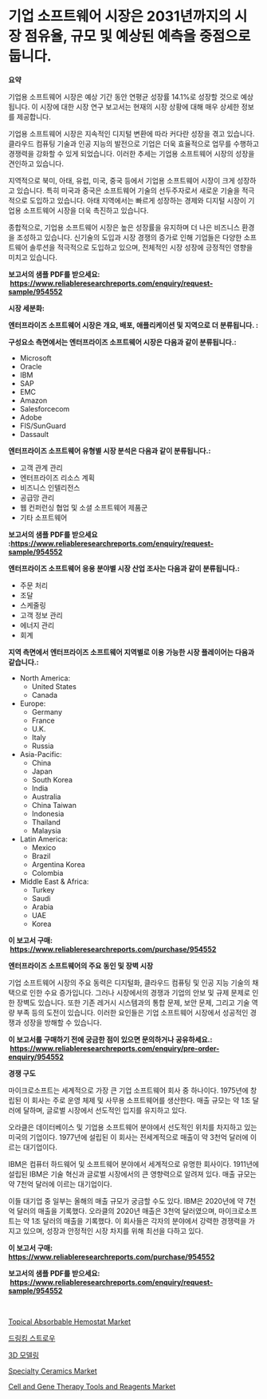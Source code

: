 <p><h1>기업 소프트웨어 시장은 2031년까지의 시장 점유율, 규모 및 예상된 예측을 중점으로 둡니다.</h1></p><p><strong>요약</strong></p>
<p><p>기업용 소프트웨어 시장은 예상 기간 동안 연평균 성장률 14.1%로 성장할 것으로 예상됩니다.  이 시장에 대한 시장 연구 보고서는 현재의 시장 상황에 대해 매우 상세한 정보를 제공합니다.</p><p>기업용 소프트웨어 시장은 지속적인 디지털 변환에 따라 커다란 성장을 겪고 있습니다. 클라우드 컴퓨팅 기술과 인공 지능의 발전으로 기업은 더욱 효율적으로 업무를 수행하고 경쟁력을 강화할 수 있게 되었습니다. 이러한 추세는 기업용 소프트웨어 시장의 성장을 견인하고 있습니다.</p><p>지역적으로 북미, 아태, 유럽, 미국, 중국 등에서 기업용 소프트웨어 시장이 크게 성장하고 있습니다. 특히 미국과 중국은 소프트웨어 기술의 선두주자로서 새로운 기술을 적극적으로 도입하고 있습니다. 아태 지역에서는 빠르게 성장하는 경제와 디지털 시장이 기업용 소프트웨어 시장을 더욱 촉진하고 있습니다.</p><p>종합적으로, 기업용 소프트웨어 시장은 높은 성장률을 유지하며 더 나은 비즈니스 환경을 조성하고 있습니다. 신기술의 도입과 시장 경쟁의 증가로 인해 기업들은 다양한 소프트웨어 솔루션을 적극적으로 도입하고 있으며, 전체적인 시장 성장에 긍정적인 영향을 미치고 있습니다.</p></p>
<p><strong>보고서의 샘플 PDF를 받으세요: &nbsp;<a href="https://www.reliableresearchreports.com/enquiry/request-sample/954552">https://www.reliableresearchreports.com/enquiry/request-sample/954552</a></strong></p>
<p><strong>시장 세분화:</strong></p>
<p><strong> 엔터프라이즈 소프트웨어 시장은 개요, 배포, 애플리케이션 및 지역으로 더 분류됩니다. :</strong></p>
<p><strong>구성요소 측면에서는 엔터프라이즈 소프트웨어 시장은 다음과 같이 분류됩니다.:</strong></p>
<p><ul><li>Microsoft</li><li>Oracle</li><li>IBM</li><li>SAP</li><li>EMC</li><li>Amazon</li><li>Salesforcecom</li><li>Adobe</li><li>FIS/SunGuard</li><li>Dassault</li></ul></p>
<p><strong> 엔터프라이즈 소프트웨어 유형별 시장 분석은 다음과 같이 분류됩니다.:</strong></p>
<p><ul><li>고객 관계 관리</li><li>엔터프라이즈 리소스 계획</li><li>비즈니스 인텔리전스</li><li>공급망 관리</li><li>웹 컨퍼런싱 협업 및 소셜 소프트웨어 제품군</li><li>기타 소프트웨어</li></ul></p>
<p><strong>보고서의 샘플 PDF를 받으세요 :<a href="https://www.reliableresearchreports.com/enquiry/request-sample/954552">https://www.reliableresearchreports.com/enquiry/request-sample/954552</a></strong></p>
<p><strong> 엔터프라이즈 소프트웨어 응용 분야별 시장 산업 조사는 다음과 같이 분류됩니다.:</strong></p>
<p><ul><li>주문 처리</li><li>조달</li><li>스케줄링</li><li>고객 정보 관리</li><li>에너지 관리</li><li>회계</li></ul></p>
<p><strong>지역 측면에서 엔터프라이즈 소프트웨어 지역별로 이용 가능한 시장 플레이어는 다음과 같습니다.:</strong></p>
<p><ul>
    <li>
        North America:
        <ul>
            <li>United States</li>
            <li>Canada</li>
        </ul>
    </li>
    <li>
        Europe:
        <ul>
            <li>Germany</li>
            <li>France</li>
            <li>U.K.</li>
            <li>Italy</li>
            <li>Russia</li>
        </ul>
    </li>
    <li>
        Asia-Pacific:
        <ul>
            <li>China</li>
            <li>Japan</li>
            <li>South Korea</li>
            <li>India</li>
            <li>Australia</li>
            <li>China Taiwan</li>
            <li>Indonesia</li>
            <li>Thailand</li>
            <li>Malaysia</li>
        </ul>
    </li>
    <li>
        Latin America:
        <ul>
            <li>Mexico</li>
            <li>Brazil</li>
            <li>Argentina Korea</li>
            <li>Colombia</li>
        </ul>
    </li>
    <li>
        Middle East & Africa:
        <ul>
            <li>Turkey</li>
            <li>Saudi</li>
            <li>Arabia</li>
            <li>UAE</li>
            <li>Korea</li>
        </ul>
    </li>
    </ul></p>
<p><strong>이 보고서 구매: &nbsp;<a href="https://www.reliableresearchreports.com/purchase/954552">https://www.reliableresearchreports.com/purchase/954552</a></strong></p>
<p><strong>엔터프라이즈 소프트웨어의 주요 동인 및 장벽 시장</strong></p>
<p><p>기업 소프트웨어 시장의 주요 동력은 디지털화, 클라우드 컴퓨팅 및 인공 지능 기술의 채택으로 인한 수요 증가입니다. 그러나 시장에서의 경쟁과 기업의 안보 및 규제 문제로 인한 장벽도 있습니다. 또한 기존 레거시 시스템과의 통합 문제, 보안 문제, 그리고 기술 역량 부족 등의 도전이 있습니다. 이러한 요인들은 기업 소프트웨어 시장에서 성공적인 경쟁과 성장을 방해할 수 있습니다.</p></p>
<p><strong>이 보고서를 구매하기 전에 궁금한 점이 있으면 문의하거나 공유하세요.: &nbsp;<a href="https://www.reliableresearchreports.com/enquiry/pre-order-enquiry/954552">https://www.reliableresearchreports.com/enquiry/pre-order-enquiry/954552</a></strong></p>
<p><strong>경쟁 구도</strong></p>
<p><p>마이크로소프트는 세계적으로 가장 큰 기업 소프트웨어 회사 중 하나이다. 1975년에 창립된 이 회사는 주로 운영 체제 및 사무용 소프트웨어를 생산한다. 매출 규모는 약 1조 달러에 달하며, 글로벌 시장에서 선도적인 입지를 유지하고 있다.</p><p>오라클은 데이터베이스 및 기업용 소프트웨어 분야에서 선도적인 위치를 차지하고 있는 미국의 기업이다. 1977년에 설립된 이 회사는 전세계적으로 매출이 약 3천억 달러에 이르는 대기업이다.</p><p>IBM은 컴퓨터 하드웨어 및 소프트웨어 분야에서 세계적으로 유명한 회사이다. 1911년에 설립된 IBM은 기술 혁신과 글로벌 시장에서의 큰 영향력으로 알려져 있다. 매출 규모는 약 7천억 달러에 이르는 대기업이다.</p><p>이들 대기업 중 일부는 올해의 매출 규모가 궁금할 수도 있다. IBM은 2020년에 약 7천억 달러의 매출을 기록했다. 오라클의 2020년 매출은 3천억 달러였으며, 마이크로소프트는 약 1조 달러의 매출을 기록했다. 이 회사들은 각자의 분야에서 강력한 경쟁력을 가지고 있으며, 성장과 안정적인 시장 차지를 위해 최선을 다하고 있다.</p></p>
<p><strong>이 보고서 구매: &nbsp; <a href="https://www.reliableresearchreports.com/purchase/954552">https://www.reliableresearchreports.com/purchase/954552</a></strong></p>
<p><strong>보고서의 샘플 PDF를 받으세요: &nbsp;<a href="https://www.reliableresearchreports.com/enquiry/request-sample/954552">https://www.reliableresearchreports.com/enquiry/request-sample/954552</a></strong><strong></strong></p>
<p>&nbsp;</p>
<p><p><a href="https://github.com/luckyshygirl/Market-Research-Report-List-3/blob/main/topical-absorbable-hemostat-market.md">Topical Absorbable Hemostat Market</a></p><p><a href="https://github.com/vsnao330707/Market-Research-Report-List-1/blob/main/4291205185205.md">드링킹 스트로우</a></p><p><a href="https://github.com/laholand/Market-Research-Report-List-2/blob/main/9270139185204.md">3D 모델링</a></p><p><a href="https://view.publitas.com/reportprime-1/specialty-ceramics-market-size-growth-outlook-from-2024-to-2031-projecting-at-markets-trends-analysis-by-application-regional-outlook-and-revenue/">Specialty Ceramics Market</a></p><p><a href="https://github.com/vimar16th/Market-Research-Report-List-3/blob/main/cell-and-gene-therapy-tools-and-reagents-market.md">Cell and Gene Therapy Tools and Reagents Market</a></p></p>